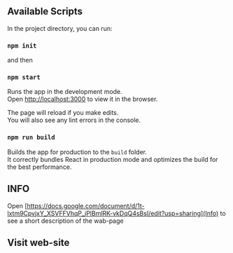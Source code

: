 
## Available Scripts

In the project directory, you can run:

### `npm init`

and then

### `npm start`


Runs the app in the development mode.\
Open [http://localhost:3000](http://localhost:3000) to view it in the browser.

The page will reload if you make edits.\
You will also see any lint errors in the console.


### `npm run build`

Builds the app for production to the `build` folder.\
It correctly bundles React in production mode and optimizes the build for the best performance.



## INFO

Open [https://docs.google.com/document/d/1t-lxtm9CpvjxY_XSVFFVhqP_iPlBmlRK-vkDqQ4sBsI/edit?usp=sharing](Info) to see a short description of the wab-page

## Visit web-site 

[](open) 